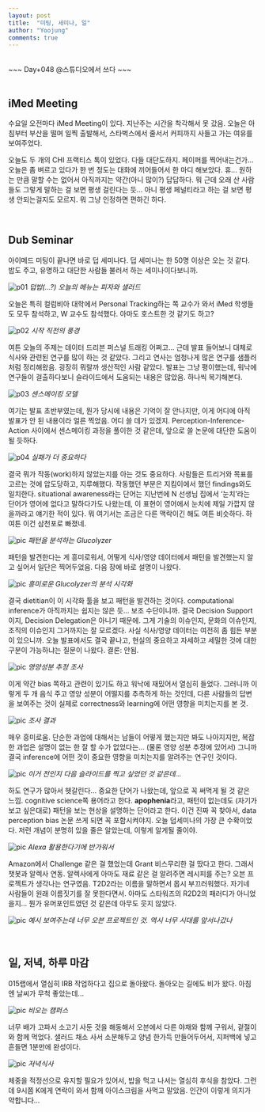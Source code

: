 ```yaml
---
layout: post
title:  "미팅, 세미나, 일"
author: "Yoojung"
comments: true
---
```

<br>
~~~
Day+048 @스튜디오에서 쓰다
~~~

<br>
<br>

## iMed Meeting
수요일 오전마다 iMed Meeting이 있다. 지난주는 시간을 착각해서 못 갔음. 오늘은 아침부터 부산을 떨며 일찍 출발해서, 스타벅스에서 줄서서 커피까지 사들고 가는 여유를 보여주었다.

오늘도 두 개의 CHI 프랙티스 톡이 있었다. 다들 대단도하지. 페이퍼를 찍어내는건가... 오늘은 좀 벼르고 있다가 한 번 정도는 대화에 끼어들어서 한 마디 해보았다. 휴... 원하는 만큼 말할 수는 없어서 아직까지는 약간(아니 많이?) 답답하다. 뭐 근데 오래 산 사람들도 그렇게 말하는 걸 보면 평생 걸린다는 듯... 아니 평생 페널티라고 하는 걸 보면 평생 안되는걸지도 모르지. 뭐 그냥 인정하면 편하긴 하다.

<br>

## Dub Seminar
아이메드 미팅이 끝나면 바로 덥 세미나다. 덥 세미나는 한 50명 이상은 오는 것 같다. 밥도 주고, 유명하고 대단한 사람들 불러서 하는 세미나이다보니까. 

![p01]({{site.url}}/assets/2018-04-11-p01.JPG)
_덥밥(…?) 오늘의 메뉴는 피자와 샐러드_

오늘은 특히 컬럼비아 대학에서 Personal Tracking하는 쪽 교수가 와서 iMed 학생들도 모두 참석하고, W 교수도 참석했다. 아마도 호스트한 것 같기도 하고?

![p02]({{site.url}}/assets/2018-04-11-p02.JPG)
_시작 직전의 풍경_

여튼 오늘의 주제는 데이터 드리븐 퍼스널 트래킹 어쩌고... 근데 발표 들어보니 대체로 식사와 관련된 연구를 많이 하는 것 같았다. 그리고 연사는 엄청나게 많은 연구를 샘플러처럼 정리해왔음. 굉장히 뭐랄까 생산적인 사람 같았다. 발표는 그냥 평이했는데, 워낙에 연구들이 걸출하다보니 슬라이드에서 도움되는 내용은 많았음. 하나씩 복기해본다.

![p03]({{site.url}}/assets/2018-04-11-p03.JPG)
_센스메이킹 모델_

여기는 발표 초반부였는데, 뭔가 당시에 내용은 기억이 잘 안나지만, 이게 어디에 아직 발표가 안 된 내용이라 얼른 찍었음. 어디 쓸 데가 있겠지. Perception-Inference-Action 사이에서 센스메이킹 과정을 풀이한 것 같은데, 앞으로 쓸 논문에 대단한 도움이 될 듯하다.

![p04]({{site.url}}/assets/2018-04-11-p04.JPG)
_실패가 더 중요하다_

결국 뭐가 작동(work)하지 않았는지를 아는 것도 중요하다. 사람들은 트리거와 목표를 고르는 것에 압도당하고, 지루해했다. 작동했던 부분은 지킴이에서 했던 findings와도 일치한다. situational awareness라는 단어는 지난번에 N 선생님 집에서 ‘눈치’라는 단어가 영어에 없다고 말하다가도 나왔는데, 이 표현이 영어에서 눈치에 제일 가깝지 않을까라고 얘기한 적이 있다. 뭐 여기서는 조금은 다른 맥락이긴 해도 여튼 비슷하다. 하여튼 이건 삼천포로 빠졌네.

![pic]({{site.url}}/assets/2018-04-11-p05.JPG)
_패턴을 분석하는 Glucolyzer_

패턴을 발견한다는 게 흥미로워서, 어떻게 식사/영양 데이터에서 패턴을 발견했는지 알고 싶어서 일단은 찍어두었음. 다음 장에 바로 설명이 나왔다.

![pic]({{site.url}}/assets/2018-04-11-p06.JPG)
_흥미로운 Glucolyzer의 분석 시각화_

결국 dietitian이 이 시각화 툴을 보고 패턴을 발견하는 것이다. computational inference가 아직까지는 쉽지는 않은 듯... 보조 수단이니까. 결국 Decision Support이지, Decision Delegation은 아니기 때문에. 그게 기술의 이슈인지, 문화의 이슈인지, 조직의 이슈인지 그거까지는 잘 모르겠다. 사실 식사/영양 데이터는 여전히 좀 힘든 부분이 있으니까. 오늘 발표에서도 결국 끝나고, 현실의 중요하고 자세하고 세밀한 것에 대한 구분이 가능하냐는 질문이 나왔다. 결론: 안됨. 

![pic]({{site.url}}/assets/2018-04-11-p07.JPG)
_영양성분 추정 조사_

이게 약간 bias 쪽하고 관련이 있기도 하고 워낙에 재밌어서 열심히 들었다. 그러니까 이렇게 두 개 음식 주고 영양 성분이 어떨지를 추측하게 하는 것인데, 다른 사람들의 답변을 보여주는 것이 실제로 correctness와 learning에 어떤 영향을 미치는지를 본 것. 

![pic]({{site.url}}/assets/2018-04-11-p08.JPG)
_조사 결과_

매우 흥미로움. 단순한 과업에 대해서는 남들이 어떻게 했는지만 봐도 나아지지만, 복잡한 과업은 설명이 없는 한 잘 할 수가 없었다는... (물론 영양 성분 추정에 있어서) 그니까 결국 inference에 어떤 것이 중요한 영향을 미치는지를 알려주는 연구인 것이다. 

![pic]({{site.url}}/assets/2018-04-11-p09.JPG)
_이거 전인지 다음 슬라이드를 찍고 싶었던 것 같은데..._

하도 연구가 많아서 헷갈린다... 중요한 단어가 나왔는데, 앞으로 꼭 써먹게 될 것 같은 느낌. cognitive science쪽 용어라고 한다. **apophenia**라고, 패턴이 없는데도 (자기가 보고 싶은대로) 패턴을 보는 현상을 설명하는 단어라고 한다. 이건 진짜 꼭 찾아서, data perception bias 논문 쓰게 되면 꼭 포함시켜야지. 오늘 덥세미나의 가장 큰 수확이었다. 저런 개념이 분명히 있을 줄은 알았는데, 이렇게 알게될 줄이야.

![pic]({{site.url}}/assets/2018-04-11-p10.JPG)
_Alexa 활용한다기에 반가워서_

Amazon에서 Challenge 같은 걸 했었는데 Grant 비스무리한 걸 땄다고 한다. 그래서 챗봇과 알렉사 연동. 알렉사에게 아마도 재료 같은 걸 알려주면 레시피를 주는? 오븐 프로젝트가 생각나는 연구였음. T2D2라는 이름을 말하면서 몹시 부끄러워했다. 자기네 사람들이 원래 이름짓기를 잘 못한다면서. 아마도 스타워즈의 R2D2의 패러디가 아니었을지... 뭔가 유머포인트였던 것 같은데 아무도 웃지 않았다. 

![pic]({{site.url}}/assets/2018-04-11-p11.JPG)
_예시 보여주는데 너무 오븐 프로젝트인 것. 역시 너무 시대를 앞서나갔나_

<br>

## 일, 저녁, 하루 마감
015랩에서 열심히 IRB 작업하다고 집으로 돌아왔다. 돌아오는 길에도 비가 왔다. 아침엔 날씨가 무척 좋았는데...

![pic]({{site.url}}/assets/2018-04-11-p11.JPG)
_비오는 캠퍼스_

너무 배가 고파서 소고기 사둔 것을 해동해서 오븐에서 다른 야채와 함께 구워서, 겉절이와 함께 먹었다. 샐러드 채소 사서 소분해두고 양념 한가득 만들어두어서, 지퍼백에 넣고 흔들면 1분만에 완성이다.

![pic]({{site.url}}/assets/2018-04-11-p11.JPG)
_저녁식사_

체중을 적정선으로 유지할 필요가 있어서, 밥을 먹고 나서는 열심히 후식을 참았다. 그런데 9시쯤 K에게 연락이 와서 함께 아이스크림을 사먹고 말았음. 인간이 이렇게 의지가 약합니다...
